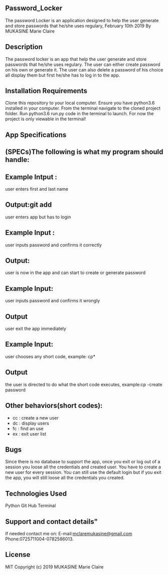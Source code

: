 ## Password_Locker
The password Locker is an application designed to help the user generate and store passwords that he/she uses regulary, February 10th 2019
By MUKASINE Marie Claire
## Description
The password locker is an app that help the user generate and store passwords that he/she uses regulary. The user can either create password on his own or generate it. The user can also delete a password of his choice all display them but first he/she has to log in to the app.

## Installation Requirements

Clone this repository to your local computer.
Ensure you have python3.6 installed in your computer.
From the terminal navigate to the cloned project folder.
Run python3.6 run.py code in the terminal to launch.
For now the project is only viewable in the terminal!

## App Specifications
## (SPECs)The following is what my program should handle:

## Example Intput :
user enters first and last name

## Output:git add
user enters app but has to login

## Example Input :
user inputs password and confirms it correctly

## Output:
user is now in the app and can start to create or generate password

## Example Input:
user inputs password and confirms it wrongly

## Output
user exit the app immediately

## Example Input:
user chooses any short code, example: cp*

## Output
the user is directed to do what the short code executes, example:cp -create password

## Other behaviors(short codes):
* cc : create a new user
* dc : display users
* fc : find an use
* ex : exit user list
## Bugs
Since there is no database to support the app, once you exit or log out of a session you loose all the credentials and created user. You have to create a new user for every session. You can still use the default login but if you exit the app, you will still loose all the credentials you created.

## Technologies Used
Python
Git Hub
Terminal

## Support and contact details"

If needed contact me on: E-mail:mclaremukasine@gmail.com Phone:0725711004-0782586013.

## License
MIT Copyright (c) 2019 MUKASINE Marie Claire

